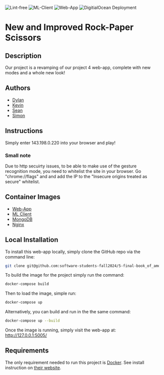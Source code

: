 ![Lint-free](https://github.com/nyu-software-engineering/containerized-app-exercise/actions/workflows/lint.yml/badge.svg)
![ML-Client](https://github.com/software-students-fall2024/5-final-book_of_amos/actions/workflows/build-ml-client.yml/badge.svg)
![Web-App](https://github.com/software-students-fall2024/5-final-book_of_amos/actions/workflows/build-web-app.yml/badge.svg)
![DigitialOcean Deployment](https://github.com/software-students-fall2024/5-final-book_of_amos/actions/workflows/deployment.yml/badge.svg)

# New and Improved Rock-Paper Scissors

## Description
Our project is a revamping of our project 4 web-app, complete with new modes and a whole new look!

## Authors
- [Dylan](https://github.com/dm6288)
- [Kevin](https://github.com/naruminato1)
- [Sean](https://github.com/bairixie)
- [Simon](https://github.com/simesherbs)

## Instructions
Simply enter 143.198.0.220 into your browser and play!

### Small note
Due to http secuirty issues, to be able to make use of the gesture recognition mode, you need to whitelist the site in your browser. Go "chrome://flags" and and add the IP to the "Insecure origins treated as secure" whitelist.

## Container Images
- [Web-App](https://hub.docker.com/r/simesherbs/webapp)
- [ML Client](https://hub.docker.com/r/simesherbs/ml_client)
- [MongoDB](https://hub.docker.com/r/simesherbs/db)
- [Nginx](https://hub.docker.com/r/simesherbs/nginx) 

## Local Installation
To install this web-app locally, simply clone the GitHub repo via the command line:
```bash
git clone git@github.com:software-students-fall2024/5-final-book_of_amos.git
```
To build the image for the project simply run the command:
```bash
docker-compose build
```
Then to load the image, simple run:
```bash
docker-compose up
```
Alternatively, you can build and run in the the same command:
```bash
docker-compose up --build
```
Once the image is running, simply visit the web-app at:
http://127.0.0.1:5005/

## Requirements
The only requirement needed to run this project is [Docker](https://www.docker.com/). See install instruction on [their website](https://docs.docker.com/engine/install/).
